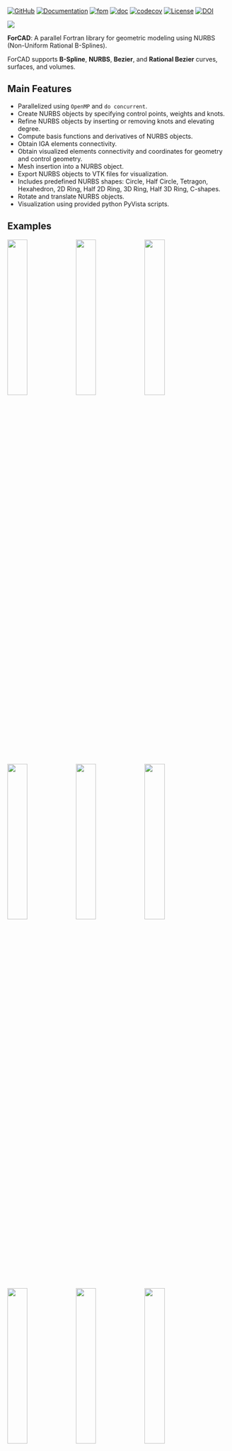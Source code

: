 [![GitHub](https://img.shields.io/badge/GitHub-ForCAD-blue.svg?style=social&logo=github)](https://github.com/gha3mi/forcad)
[![Documentation](https://img.shields.io/badge/ford-Documentation%20-blueviolet.svg)](https://gha3mi.github.io/forcad/)
[![fpm](https://github.com/gha3mi/forcad/actions/workflows/fpm.yml/badge.svg)](https://github.com/gha3mi/forcad/actions/workflows/fpm.yml)
[![doc](https://github.com/gha3mi/forcad/actions/workflows/doc.yml/badge.svg)](https://github.com/gha3mi/forcad/actions/workflows/doc.yml) 
[![codecov](https://codecov.io/gh/gha3mi/forcad/branch/dev/graph/badge.svg?token=N69NG6C86I)](https://codecov.io/gh/gha3mi/forcad)
[![License](https://img.shields.io/github/license/gha3mi/forcad?color=green)](https://github.com/gha3mi/forcad/blob/main/LICENSE)
[![DOI](https://zenodo.org/badge/778032800.svg)](https://zenodo.org/doi/10.5281/zenodo.10904447)

![](logo/logo.png)

**ForCAD**: A parallel Fortran library for geometric modeling using NURBS (Non-Uniform Rational B-Splines).

ForCAD supports **B-Spline**, **NURBS**, **Bezier**, and **Rational Bezier** curves, surfaces, and volumes.

## Main Features

- Parallelized using `OpenMP` and `do concurrent`.
- Create NURBS objects by specifying control points, weights and knots.
- Refine NURBS objects by inserting or removing knots and elevating degree.
- Compute basis functions and derivatives of NURBS objects.
- Obtain IGA elements connectivity.
- Obtain visualized elements connectivity and coordinates for geometry and control geometry.
- Mesh insertion into a NURBS object.
- Export NURBS objects to VTK files for visualization.
- Includes predefined NURBS shapes: Circle, Half Circle, Tetragon, Hexahedron, 2D Ring, Half 2D Ring, 3D Ring, Half 3D Ring, C-shapes.
- Rotate and translate NURBS objects.
- Visualization using provided python PyVista scripts.

## Examples

<img src="https://github.com/gha3mi/forcad/raw/main/vtk/1.png" width="30%"> <img src="https://github.com/gha3mi/forcad/raw/main/vtk/2.png" width="30%"> <img src="https://github.com/gha3mi/forcad/raw/main/vtk/3.png" width="30%">

<img src="https://github.com/gha3mi/forcad/raw/main/vtk/4.png" width="30%"> <img src="https://github.com/gha3mi/forcad/raw/main/vtk/5.png" width="30%"> <img src="https://github.com/gha3mi/forcad/raw/main/vtk/6.png" width="30%">

<img src="https://github.com/gha3mi/forcad/raw/main/ppm/example_ppm1.png" width="30%"> <img src="https://github.com/gha3mi/forcad/raw/main/ppm/example_ppm2.png" width="30%"> <img src="https://github.com/gha3mi/forcad/raw/main/ppm/example_ppm3.png" width="30%">

## Installation

### Requirements

- A Fortran compiler, such as [GNU Fortran](https://gcc.gnu.org/fortran/) (`gfortran`), [Intel Fortran Compiler](https://www.intel.com/content/www/us/en/developer/tools/oneapi/hpc-toolkit.html) (`ifx/ifort`) or [NVIDIA HPC SDK Fortran compiler](https://developer.nvidia.com/hpc-sdk) (`nvfortran`).
- The Fortran Package Manager [fpm](https://fpm.fortran-lang.org/).
- Optional: [PyVista](https://pyvista.org/) (Recommended) or [ParaView](https://www.paraview.org/) for visualization.

### Clone the repository

Clone the ForCAD repository from GitHub:

```shell
git clone https://github.com/gha3mi/forcad.git
cd forcad
```

### Install PyVista (Optional)

To install PyVista, run the following command:

```shell
pip install pyvista
```

### Running Examples with fpm

```shell
fpm run --example <file name excluding the .f90 extension>
```
After executing the examples, `.vtk` files will be generated in the `vtk` directory. To visualize these files, a `show()` method is provided which utilizes PyVista. Alternatively, other visualization tools like ParaView can also be used.

### Using ForCAD as a fpm Dependency

If you want to use ForCAD as a dependency in your own fpm project,
you can easily include it by adding the following line to your `fpm.toml` file:

```toml
[dependencies]
forcad = {git="https://github.com/gha3mi/forcad.git"}
```

### Precision Configuration

The library uses **double precision** (`real64`) by default for all real-valued computations. To change the precision, you can define one of the following preprocessor flags during compilation:

| Preprocessor Flag    | Fortran Kind             | Description               |
|----------------------|--------------------------|---------------------------|
| `REAL32`             | `selected_real_kind(6)`  | Single precision          |   
| `REAL64` *(default)* | `selected_real_kind(15)` | Double precision          |
| `REALXDP`            | `selected_real_kind(18)` | Extended double precision |
| `REAL128`            | `selected_real_kind(33)` | Quadruple precision       |

**Note**: The examples `example_ppm1.f90`, `example_ppm2.f90`, and `example_ppm3.f90` use the `ForColormap` library, which only supports `REAL64` precision.

#### Example: Building with double precision

```bash
fpm build --profile release --flag "-DREAL64"
```

## API documentation

The most up-to-date API documentation for the master branch is available
[here](https://gha3mi.github.io/forcad/).
To generate the API documentation for ForCAD using
[ford](https://github.com/Fortran-FOSS-Programmers/ford) run the following
command:

```shell
ford ford.yml
```

## Roadmap

For a detailed roadmap outlining upcoming features and enhancements, please refer to [ROADMAP.md](https://github.com/gha3mi/forcad/blob/main/ROADMAP.md).

## Contributing

To contribute to ForCAD, please review the [CONTRIBUTING.md](https://github.com/gha3mi/forcad/blob/main/CONTRIBUTING.md).

## Citation

If you use ForCAD in your research, please cite it as follows:


```bibtex
@software{seyed_ali_ghasemi_2024_10904447,
  author       = {Ghasemi, S. A.},
  title        = {gha3mi/ForCAD},
  year         = 2024,
  publisher    = {Zenodo},
  doi          = {10.5281/zenodo.10904447},
  url          = {https://doi.org/10.5281/zenodo.10904447}
}
```

## References

- Piegl, L., & Tiller, W. (1995). The NURBS Book. In Monographs in Visual Communications. Springer Berlin Heidelberg. [https://doi.org/10.1007/978-3-642-97385-7](https://doi.org/10.1007/978-3-642-97385-7)

- An Introduction to NURBS. (2001). Elsevier. [https://doi.org/10.1016/b978-1-55860-669-2.x5000-3](https://doi.org/10.1016/b978-1-55860-669-2.x5000-3)

- Sullivan et al., (2019). PyVista: 3D plotting and mesh analysis through a streamlined interface for the Visualization Toolkit (VTK). Journal of Open Source Software, 4(37), 1450, https://doi.org/10.21105/joss.01450

- Ahrens, James, Geveci, Berk, Law, Charles, ParaView: An End-User Tool for Large Data Visualization, Visualization Handbook, Elsevier, 2005, ISBN-13: 9780123875822